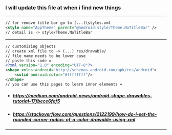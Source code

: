 ### I will update this file at when i find new things
---
```xml
// for remove title bar go to (...)\styles.xml 
<style name="AppTheme" parent="@android:style/Theme.NoTitleBar" />
// detail is -> style/Theme.NoTitleBar
```
---
```xml
// customizing objects
// create xml file to -> (...) res/drawable/
// file name needs to be lower case
// paste this code =
<?xml version="1.0" encoding="UTF-8"?> 
<shape xmlns:android="http://schemas.android.com/apk/res/android"> 
    <solid android:color="#ffffffff"/>    
</shape>
// you can use this pages to learn inner elements =
```
- ##### https://medium.com/android-news/android-shape-drawables-tutorial-17fbece6fef5
- ##### https://stackoverflow.com/questions/2122199/how-do-i-set-the-rounded-corner-radius-of-a-color-drawable-using-xml
---


